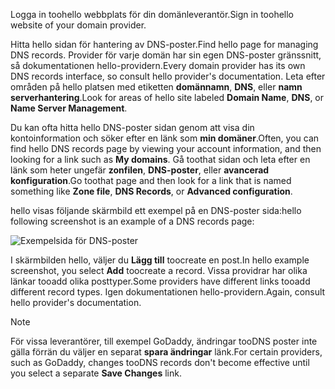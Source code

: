 <span data-ttu-id="fb4c3-101">Logga in toohello webbplats för din domänleverantör.</span><span class="sxs-lookup"><span data-stu-id="fb4c3-101">Sign in toohello website of your domain provider.</span></span>

<span data-ttu-id="fb4c3-102">Hitta hello sidan för hantering av DNS-poster.</span><span class="sxs-lookup"><span data-stu-id="fb4c3-102">Find hello page for managing DNS records.</span></span> <span data-ttu-id="fb4c3-103">Provider för varje domän har sin egen DNS-poster gränssnitt, så dokumentationen hello-providern.</span><span class="sxs-lookup"><span data-stu-id="fb4c3-103">Every domain provider has its own DNS records interface, so consult hello provider's documentation.</span></span> <span data-ttu-id="fb4c3-104">Leta efter områden på hello platsen med etiketten **domännamn**, **DNS**, eller **namn serverhantering**.</span><span class="sxs-lookup"><span data-stu-id="fb4c3-104">Look for areas of hello site labeled **Domain Name**, **DNS**, or **Name Server Management**.</span></span> 

<span data-ttu-id="fb4c3-105">Du kan ofta hitta hello DNS-poster sidan genom att visa din kontoinformation och söker efter en länk som **min domäner**.</span><span class="sxs-lookup"><span data-stu-id="fb4c3-105">Often, you can find hello DNS records page by viewing your account information, and then looking for a link such as **My domains**.</span></span> <span data-ttu-id="fb4c3-106">Gå toothat sidan och leta efter en länk som heter ungefär **zonfilen**, **DNS-poster**, eller **avancerad konfiguration**.</span><span class="sxs-lookup"><span data-stu-id="fb4c3-106">Go toothat page and then look for a link that is named something like **Zone file**, **DNS Records**, or **Advanced configuration**.</span></span>

<span data-ttu-id="fb4c3-107">hello visas följande skärmbild ett exempel på en DNS-poster sida:</span><span class="sxs-lookup"><span data-stu-id="fb4c3-107">hello following screenshot is an example of a DNS records page:</span></span>

![Exempelsida för DNS-poster](./media/app-service-web-access-dns-records-no-h/example-record-ui.png)

<span data-ttu-id="fb4c3-109">I skärmbilden hello, väljer du **Lägg till** toocreate en post.</span><span class="sxs-lookup"><span data-stu-id="fb4c3-109">In hello example screenshot, you select **Add** toocreate a record.</span></span> <span data-ttu-id="fb4c3-110">Vissa providrar har olika länkar tooadd olika posttyper.</span><span class="sxs-lookup"><span data-stu-id="fb4c3-110">Some providers have different links tooadd different record types.</span></span> <span data-ttu-id="fb4c3-111">Igen dokumentationen hello-providern.</span><span class="sxs-lookup"><span data-stu-id="fb4c3-111">Again, consult hello provider's documentation.</span></span>

> [!NOTE]
> <span data-ttu-id="fb4c3-112">För vissa leverantörer, till exempel GoDaddy, ändringar tooDNS poster inte gälla förrän du väljer en separat **spara ändringar** länk.</span><span class="sxs-lookup"><span data-stu-id="fb4c3-112">For certain providers, such as GoDaddy, changes tooDNS records don't become effective until you select a separate **Save Changes** link.</span></span> 

